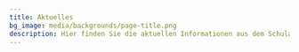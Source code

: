 ```yaml
---
title: Aktuelles
bg_image: media/backgrounds/page-title.png
description: Hier finden Sie die aktuellen Informationen aus dem Schulalltag.
---
```

